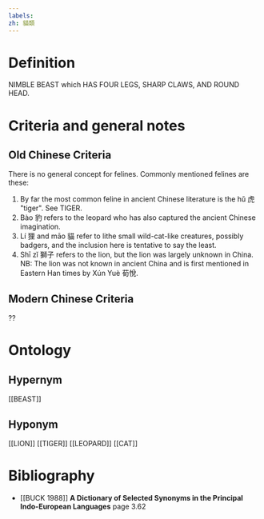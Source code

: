 ```yaml
---
labels: 
zh: 貓類
---
```


# Definition
NIMBLE BEAST which HAS FOUR LEGS, SHARP CLAWS, AND ROUND HEAD.
# Criteria and general notes
## Old Chinese Criteria
There is no general concept for felines. Commonly mentioned felines are these:
1. By far the most common feline in ancient Chinese literature is the hǔ 虎 "tiger". See TIGER.
2. Bào 豹 refers to the leopard who has also captured the ancient Chinese imagination.
3. Lí 狸 and māo 貓 refer to lithe small wild-cat-like creatures, possibly badgers, and the inclusion here is tentative to say the least.
4. Shī zǐ 獅子 refers to the lion, but the lion was largely unknown in China.
NB: The lion was not known in ancient China and is first mentioned in Eastern Han times by Xún Yuè 荀悅.
## Modern Chinese Criteria
??
# Ontology

## Hypernym
[[BEAST]]
## Hyponym
[[LION]]
[[TIGER]]
[[LEOPARD]]
[[CAT]]
# Bibliography
- [[BUCK 1988]]
**A Dictionary of Selected Synonyms in the Principal Indo-European Languages** page 3.62
